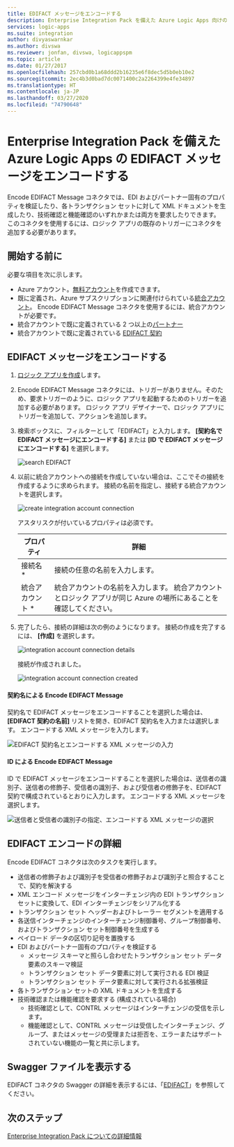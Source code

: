 ```yaml
---
title: EDIFACT メッセージをエンコードする
description: Enterprise Integration Pack を備えた Azure Logic Apps 向けの EDIFACT メッセージ エンコーダーを使用して、EDI の検証と XML の生成を行います
services: logic-apps
ms.suite: integration
author: divyaswarnkar
ms.author: divswa
ms.reviewer: jonfan, divswa, logicappspm
ms.topic: article
ms.date: 01/27/2017
ms.openlocfilehash: 257cbd0b1a68ddd2b16235e6f8dec5d5b0eb10e2
ms.sourcegitcommit: 2ec4b3d0bad7dc0071400c2a2264399e4fe34897
ms.translationtype: HT
ms.contentlocale: ja-JP
ms.lasthandoff: 03/27/2020
ms.locfileid: "74790648"
---
```

# <a name="encode-edifact-messages-for-azure-logic-apps-with-enterprise-integration-pack"></a>Enterprise Integration Pack を備えた Azure Logic Apps の EDIFACT メッセージをエンコードする

Encode EDIFACT Message コネクタでは、EDI およびパートナー固有のプロパティを検証したり、各トランザクション セットに対して XML ドキュメントを生成したり、技術確認と機能確認のいずれかまたは両方を要求したりできます。
このコネクタを使用するには、ロジック アプリの既存のトリガーにコネクタを追加する必要があります。

## <a name="before-you-start"></a>開始する前に

必要な項目を次に示します。

* Azure アカウント。[無料アカウント](https://azure.microsoft.com/free)を作成できます。
* 既に定義され、Azure サブスクリプションに関連付けられている[統合アカウント](logic-apps-enterprise-integration-create-integration-account.md)。 Encode EDIFACT Message コネクタを使用するには、統合アカウントが必要です。 
* 統合アカウントで既に定義されている 2 つ以上の[パートナー](logic-apps-enterprise-integration-partners.md)
* 統合アカウントで既に定義されている [EDIFACT 契約](logic-apps-enterprise-integration-edifact.md)

## <a name="encode-edifact-messages"></a>EDIFACT メッセージをエンコードする

1. [ロジック アプリを作成](quickstart-create-first-logic-app-workflow.md)します。

2. Encode EDIFACT Message コネクタには、トリガーがありません。そのため、要求トリガーのように、ロジック アプリを起動するためのトリガーを追加する必要があります。 ロジック アプリ デザイナーで、ロジック アプリにトリガーを追加して、アクションを追加します。

3.  検索ボックスに、フィルターとして「EDIFACT」と入力します。 **[契約名で EDIFACT メッセージにエンコードする]** または **[ID で EDIFACT メッセージにエンコードする]** を選択します。
   
    ![search EDIFACT](media/logic-apps-enterprise-integration-edifact-encode/edifactdecodeimage1.png)  

3. 以前に統合アカウントへの接続を作成していない場合は、ここでその接続を作成するように求められます。 接続の名前を指定し、接続する統合アカウントを選択します。

    ![create integration account connection](media/logic-apps-enterprise-integration-edifact-encode/edifactencodeimage1.png)  

    アスタリスクが付いているプロパティは必須です。

    | プロパティ | 詳細 |
    | --- | --- |
    | 接続名 * |接続の任意の名前を入力します。 |
    | 統合アカウント * |統合アカウントの名前を入力します。 統合アカウントとロジック アプリが同じ Azure の場所にあることを確認してください。 |

5.  完了したら、接続の詳細は次の例のようになります。 接続の作成を完了するには、 **[作成]** を選択します。

    ![integration account connection details](media/logic-apps-enterprise-integration-edifact-encode/edifactencodeimage2.png)

    接続が作成されました。

    ![integration account connection created](media/logic-apps-enterprise-integration-edifact-encode/edifactencodeimage4.png)

#### <a name="encode-edifact-message-by-agreement-name"></a>契約名による Encode EDIFACT Message

契約名で EDIFACT メッセージをエンコードすることを選択した場合は、 **[EDIFACT 契約の名前]** リストを開き、EDIFACT 契約名を入力または選択します。 エンコードする XML メッセージを入力します。

![EDIFACT 契約名とエンコードする XML メッセージの入力](media/logic-apps-enterprise-integration-edifact-encode/edifactencodeimage6.png)

#### <a name="encode-edifact-message-by-identities"></a>ID による Encode EDIFACT Message

ID で EDIFACT メッセージをエンコードすることを選択した場合は、送信者の識別子、送信者の修飾子、受信者の識別子、および受信者の修飾子を、EDIFACT 契約で構成されているとおりに入力します。 エンコードする XML メッセージを選択します。

![送信者と受信者の識別子の指定、エンコードする XML メッセージの選択](media/logic-apps-enterprise-integration-edifact-encode/edifactencodeimage7.png)

## <a name="edifact-encode-details"></a>EDIFACT エンコードの詳細

Encode EDIFACT コネクタは次のタスクを実行します。 

* 送信者の修飾子および識別子を受信者の修飾子および識別子と照合することで、契約を解決する
* XML エンコード メッセージをインターチェンジ内の EDI トランザクション セットに変換して、EDI インターチェンジをシリアル化する
* トランザクション セット ヘッダーおよびトレーラー セグメントを適用する
* 各送信インターチェンジのインターチェンジ制御番号、グループ制御番号、およびトランザクション セット制御番号を生成する
* ペイロード データの区切り記号を置換する
* EDI およびパートナー固有のプロパティを検証する
  * メッセージ スキーマと照らし合わせたトランザクション セット データ要素のスキーマ検証
  * トランザクション セット データ要素に対して実行される EDI 検証
  * トランザクション セット データ要素に対して実行される拡張検証
* 各トランザクション セットの XML ドキュメントを生成する
* 技術確認または機能確認を要求する (構成されている場合)
  * 技術確認として、CONTRL メッセージはインターチェンジの受信を示します。
  * 機能確認として、CONTRL メッセージは受信したインターチェンジ、グループ、またはメッセージの受理または拒否を、エラーまたはサポートされていない機能の一覧と共に示します。

## <a name="view-swagger-file"></a>Swagger ファイルを表示する
EDIFACT コネクタの Swagger の詳細を表示するには、「[EDIFACT](/connectors/edifact/)」を参照してください。

## <a name="next-steps"></a>次のステップ
[Enterprise Integration Pack についての詳細情報](logic-apps-enterprise-integration-overview.md "Enterprise Integration Pack について学習する") 

